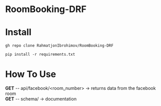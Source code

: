 # RoomBooking-DRF

# Install
```
gh repo clone RahmatjonIbrohimov/RoomBooking-DRF
```
```
pip install -r requirements.txt
```

# How To Use        
**GET** -- api/facebook/<room_number> ->  returns data from the facebook room                     
**GET** -- schema/ -> documentation               
